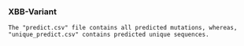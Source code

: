 ### XBB-Variant


    The "predict.csv" file contains all predicted mutations, whereas, "unique_predict.csv" contains predicted unique sequences.

